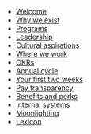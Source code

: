* [Welcome](/)
* [Why we exist](why-icc.md)
* [Programs](programs.md)
* [Leadership](leadership.md)
* [Cultural aspirations](cultural-aspirations.md)
* [Where we work](where-we-work.md)
* [OKRs](okrs.md)
* [Annual cycle](annual-cycle.md)
* [Your first two weeks](first-two-weeks.md)
* [Pay transparency](pay-transparency.md)
* [Benefits and perks](benefits-and-perks.md)
* [Internal systems](internal-systems.md)
* [Moonlighting](moonlighting.md)
* [Lexicon](lexicon.md)



<!-- Benefits & Perks
CHAPTER 8

Getting Started
CHAPTER 9 -->

<!-- Our Rituals
CHAPTER 11

Making a Career
CHAPTER 12

Our Internal Systems
CHAPTER 13 -->

<!--
A Note About Moonlighting
CHAPTER 14 -->

<!-- Executive, Manager, and Individual Responsibilities
CHAPTER A2 -->







<!-- CHAPTER 1

Basecamp is You
CHAPTER 2

What We Stand For
CHAPTER 3

What Influenced Us
CHAPTER 4

Vocabulary
CHAPTER 5

Product Histories
CHAPTER 6

Where We Work
CHAPTER 7

Benefits & Perks
CHAPTER 8

Getting Started
CHAPTER 9

How We Work
CHAPTER 10

Our Rituals
CHAPTER 11

Making a Career
CHAPTER 12

Our Internal Systems
CHAPTER 13

A Note About Moonlighting
CHAPTER 14

International Travel Guide
Appendices
CHAPTER A1

Executive, Manager, and Individual Responsibilities
CHAPTER A2

Titles for Data Analysts
CHAPTER A3

Titles for Designers
CHAPTER A4

Titles for Ops
CHAPTER A5

Titles for Programmers
CHAPTER A6

Titles for Support
CHAPTER A7

Basecamp Code of Conduct
CHAPTER A8

Performance Improvement Plan Process
CHAPTER A9

State FMLA laws -->
